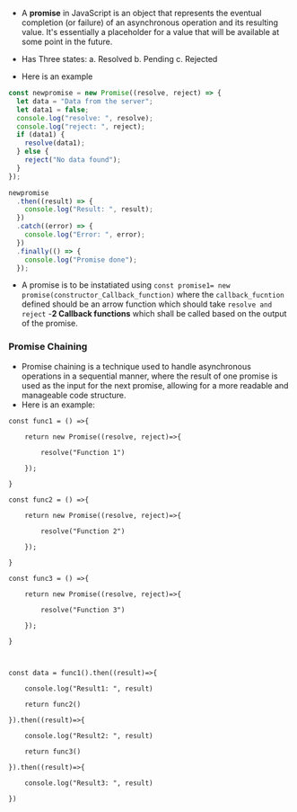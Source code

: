 - A **promise** in JavaScript is an object that represents the eventual completion (or failure) of an asynchronous operation and its resulting value. It's essentially a placeholder for a value that will be available at some point in the future.

- Has Three states:
  a. Resolved
  b. Pending
  c. Rejected
- Here is an example

```js
const newpromise = new Promise((resolve, reject) => { 
  let data = "Data from the server";
  let data1 = false;
  console.log("resolve: ", resolve);
  console.log("reject: ", reject);
  if (data1) {
    resolve(data1);
  } else {
    reject("No data found");
  }
});

newpromise
  .then((result) => {
    console.log("Result: ", result);
  })
  .catch((error) => {
    console.log("Error: ", error);
  })
  .finally(() => {
    console.log("Promise done");
  });
```
- A promise is to be instatiated using `const promise1= new promise(constructor_Callback_function)` where the `callback_fucntion` defined should be an arrow function which should take `resolve and reject` -**2 Callback functions** which shall be called based on the output of the promise.
### Promise Chaining

- Promise chaining is a technique used to handle asynchronous operations in a sequential manner, where the result of one promise is used as the input for the next promise, allowing for a more readable and manageable code structure.
- Here is an example:
```JS
const func1 = () =>{

    return new Promise((resolve, reject)=>{

        resolve("Function 1")

    });

}

const func2 = () =>{

    return new Promise((resolve, reject)=>{

        resolve("Function 2")

    });

}

const func3 = () =>{

    return new Promise((resolve, reject)=>{

        resolve("Function 3")

    });

}

  

const data = func1().then((result)=>{

    console.log("Result1: ", result)

    return func2()

}).then((result)=>{

    console.log("Result2: ", result)

    return func3()

}).then((result)=>{

    console.log("Result3: ", result)

})
```

